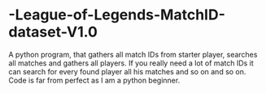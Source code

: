 # -League-of-Legends-MatchID-dataset-V1.0
A python program, that gathers all match IDs from starter player, searches all matches and gathers all players. If you really need a lot of match IDs it can search for every found player all his matches and so on and so on. Code is far from perfect as I am a python beginner.
